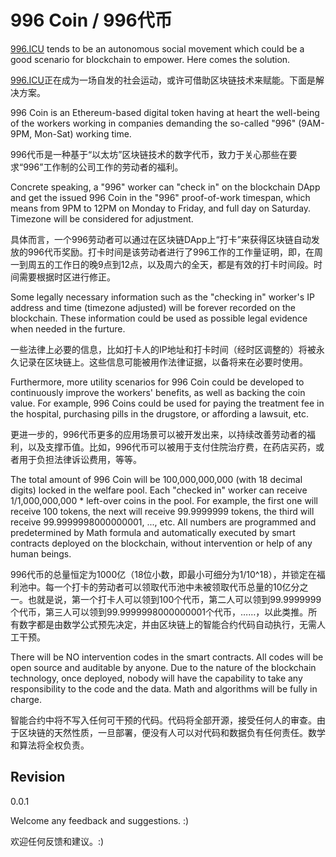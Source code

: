# 996 Coin / 996代币

[996.ICU](https://github.com/996icu/996.ICU) tends to be an autonomous social movement which could be a good scenario for blockchain to empower. Here comes the solution.

[996.ICU](https://github.com/996icu/996.ICU)正在成为一场自发的社会运动，或许可借助区块链技术来赋能。下面是解决方案。

996 Coin is an Ethereum-based digital token having at heart the well-being of the workers working in companies demanding the so-called "996" (9AM-9PM, Mon-Sat) working time.

996代币是一种基于“以太坊”区块链技术的数字代币，致力于关心那些在要求“996”工作制的公司工作的劳动者的福利。

Concrete speaking, a "996" worker can "check in" on the blockchain DApp and get the issued 996 Coin in the "996" proof-of-work timespan, which means from 9PM to 12PM on Monday to Friday, and full day on Saturday. Timezone will be considered for adjustment.

具体而言，一个996劳动者可以通过在区块链DApp上“打卡”来获得区块链自动发放的996代币奖励。打卡时间是该劳动者进行了996工作的工作量证明，即，在周一到周五的工作日的晚9点到12点，以及周六的全天，都是有效的打卡时间段。时间需要根据时区进行修正。

Some legally necessary information such as the "checking in" worker's IP address and time (timezone adjusted) will be forever recorded on the blockchain. These information could be used as possible legal evidence when needed in the furture.

一些法律上必要的信息，比如打卡人的IP地址和打卡时间（经时区调整的）将被永久记录在区块链上。这些信息可能被用作法律证据，以备将来在必要时使用。

Furthermore, more utility scenarios for 996 Coin could be developed to continuously improve the workers' benefits, as well as backing the coin value. For example, 996 Coins could be used for paying the treatment fee in the hospital, purchasing pills in the drugstore, or affording a lawsuit, etc.

更进一步的，996代币更多的应用场景可以被开发出来，以持续改善劳动者的福利，以及支撑币值。比如，996代币可以被用于支付住院治疗费，在药店买药，或者用于负担法律诉讼费用，等等。

The total amount of 996 Coin will be 100,000,000,000 (with 18 decimal digits) locked in the welfare pool. Each "checked in" worker can receive 1/1,000,000,000 * left-over coins in the pool. For example, the first one will receive 100 tokens, the next will receive 99.9999999 tokens, the third will receive 99.9999998000000001, ..., etc. All numbers are programmed and predetermined by Math formula and automatically executed by smart contracts deployed on the blockchain, without intervention or help of any human beings.

996代币的总量恒定为1000亿（18位小数，即最小可细分为1/10^18），并锁定在福利池中。每一个打卡的劳动者可以领取代币池中未被领取代币总量的10亿分之一。也就是说，第一个打卡人可以领到100个代币，第二人可以领到99.9999999个代币，第三人可以领到99.9999998000000001个代币，……，以此类推。所有数字都是由数学公式预先决定，并由区块链上的智能合约代码自动执行，无需人工干预。

There will be NO intervention codes in the smart contracts. All codes will be open source and auditable by anyone. Due to the nature of the blockchain technology, once deployed, nobody will have the capability to take any responsibility to the code and the data. Math and algorithms will be fully in charge.

智能合约中将不写入任何可干预的代码。代码将全部开源，接受任何人的审查。由于区块链的天然性质，一旦部署，便没有人可以对代码和数据负有任何责任。数学和算法将全权负责。

## Revision
0.0.1

Welcome any feedback and suggestions. :)

欢迎任何反馈和建议。:)

